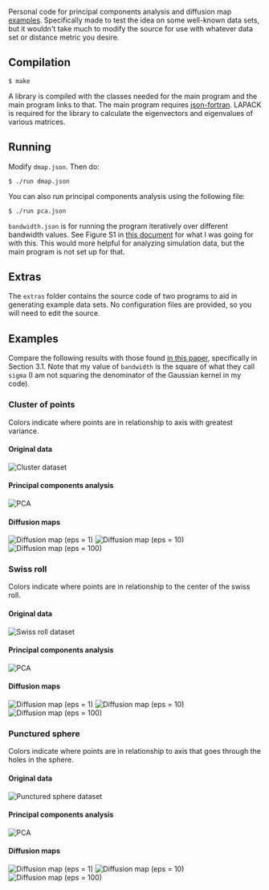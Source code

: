 Personal code for principal components analysis and diffusion map
[examples](#examples).  Specifically made to test the idea on some well-known
data sets, but it wouldn't take much to modify the source for use with whatever
data set or distance metric you desire.

## Compilation

    $ make

A library is compiled with the classes needed for the main program and the main
program links to that. The main program requires
[json-fortran](https://github.com/jacobwilliams/json-fortran). LAPACK is
required for the library to calculate the eigenvectors and eigenvalues of
various matrices.

## Running

Modify `dmap.json`. Then do:

    $ ./run dmap.json

You can also run principal components analysis using the following file:

    $ ./run pca.json

`bandwidth.json` is for running the program iteratively over different bandwidth
values. See Figure S1 in [this
document](https://www.pnas.org/cgi/doi/10.1073/pnas.1003293107) for what I was
going for with this. This would more helpful for analyzing simulation data, but
the main program is not set up for that.

## Extras

The `extras` folder contains the source code of two programs to aid in
generating example data sets. No configuration files are provided, so you will
need to edit the source.

## Examples

Compare the following results with those found [in this
paper](http://wireilla.com/papers/ijfcst/V4N6/4614ijfcst06.pdf), specifically in
Section 3.1. Note that my value of `bandwidth` is the square of what they
call `sigma` (I am not squaring the denominator of the Gaussian kernel in my
code).

### Cluster of points

Colors indicate where points are in relationship to axis with greatest variance.

#### Original data
![Cluster dataset](examples/cluster/cluster.png)

#### Principal components analysis
![PCA](examples/cluster/pca.png)

#### Diffusion maps
![Diffusion map (eps = 1)](examples/cluster/dmap-1.png)
![Diffusion map (eps = 10)](examples/cluster/dmap-10.png)
![Diffusion map (eps = 100)](examples/cluster/dmap-100.png)

### Swiss roll

Colors indicate where points are in relationship to the center of the swiss
roll.

#### Original data
![Swiss roll dataset](examples/swiss-roll/swissroll.png)

#### Principal components analysis
![PCA](examples/swiss-roll/pca.png)

#### Diffusion maps
![Diffusion map (eps = 1)](examples/swiss-roll/dmap-1.png)
![Diffusion map (eps = 10)](examples/swiss-roll/dmap-10.png)
![Diffusion map (eps = 100)](examples/swiss-roll/dmap-100.png)

### Punctured sphere

Colors indicate where points are in relationship to axis that goes through the
holes in the sphere.

#### Original data
![Punctured sphere dataset](examples/punctured-sphere/puncsphere.png)

#### Principal components analysis
![PCA](examples/punctured-sphere/pca.png)

#### Diffusion maps
![Diffusion map (eps = 1)](examples/punctured-sphere/dmap-1.png)
![Diffusion map (eps = 10)](examples/punctured-sphere/dmap-10.png)
![Diffusion map (eps = 100)](examples/punctured-sphere/dmap-100.png)

